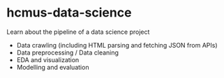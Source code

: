 # hcmus-data-science
Learn about the pipeline of a data science project
- Data crawling (including HTML parsing and fetching JSON from APIs)
- Data preprocessing / Data cleaning
- EDA and visualization
- Modelling and evaluation
